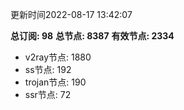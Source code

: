 更新时间2022-08-17 13:42:07

**总订阅: 98**
**总节点: 8387**
**有效节点: 2334**
- v2ray节点: 1880
- ss节点: 192
- trojan节点: 190
- ssr节点: 72
